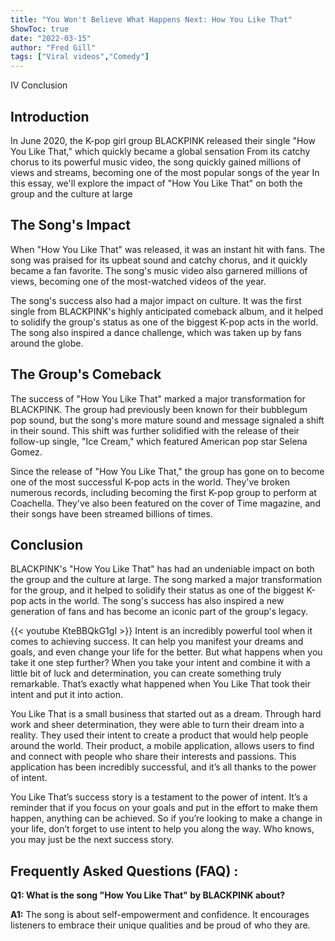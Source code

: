 ```yaml
---
title: "You Won't Believe What Happens Next: How You Like That"
ShowToc: true 
date: "2022-03-15"
author: "Fred Gill" 
tags: ["Viral videos","Comedy"]
---
```

IV Conclusion

## Introduction

In June 2020, the K-pop girl group BLACKPINK released their single "How You Like That," which quickly became a global sensation From its catchy chorus to its powerful music video, the song quickly gained millions of views and streams, becoming one of the most popular songs of the year In this essay, we'll explore the impact of "How You Like That" on both the group and the culture at large

## The Song's Impact

When "How You Like That" was released, it was an instant hit with fans. The song was praised for its upbeat sound and catchy chorus, and it quickly became a fan favorite. The song's music video also garnered millions of views, becoming one of the most-watched videos of the year.

The song's success also had a major impact on culture. It was the first single from BLACKPINK's highly anticipated comeback album, and it helped to solidify the group's status as one of the biggest K-pop acts in the world. The song also inspired a dance challenge, which was taken up by fans around the globe.

## The Group's Comeback

The success of "How You Like That" marked a major transformation for BLACKPINK. The group had previously been known for their bubblegum pop sound, but the song's more mature sound and message signaled a shift in their sound. This shift was further solidified with the release of their follow-up single, "Ice Cream," which featured American pop star Selena Gomez.

Since the release of "How You Like That," the group has gone on to become one of the most successful K-pop acts in the world. They've broken numerous records, including becoming the first K-pop group to perform at Coachella. They've also been featured on the cover of Time magazine, and their songs have been streamed billions of times.

## Conclusion

BLACKPINK's "How You Like That" has had an undeniable impact on both the group and the culture at large. The song marked a major transformation for the group, and it helped to solidify their status as one of the biggest K-pop acts in the world. The song's success has also inspired a new generation of fans and has become an iconic part of the group's legacy.

{{< youtube KteBBQkG1gI >}} 
Intent is an incredibly powerful tool when it comes to achieving success. It can help you manifest your dreams and goals, and even change your life for the better. But what happens when you take it one step further? When you take your intent and combine it with a little bit of luck and determination, you can create something truly remarkable. That’s exactly what happened when You Like That took their intent and put it into action. 

You Like That is a small business that started out as a dream. Through hard work and sheer determination, they were able to turn their dream into a reality. They used their intent to create a product that would help people around the world. Their product, a mobile application, allows users to find and connect with people who share their interests and passions. This application has been incredibly successful, and it’s all thanks to the power of intent.

You Like That’s success story is a testament to the power of intent. It’s a reminder that if you focus on your goals and put in the effort to make them happen, anything can be achieved. So if you’re looking to make a change in your life, don’t forget to use intent to help you along the way. Who knows, you may just be the next success story.

## Frequently Asked Questions (FAQ) :
**Q1: What is the song "How You Like That" by BLACKPINK about?**

**A1:** The song is about self-empowerment and confidence. It encourages listeners to embrace their unique qualities and be proud of who they are.



